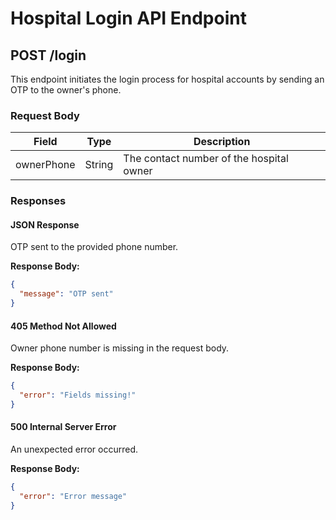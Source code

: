 # Hospital Login API Endpoint

## POST /login

This endpoint initiates the login process for hospital accounts by sending an OTP to the owner's phone.

### Request Body

| Field      | Type   | Description                        |
|------------|--------|------------------------------------|
| ownerPhone | String | The contact number of the hospital owner |

### Responses

#### JSON Response

OTP sent to the provided phone number.

**Response Body:**

```json
{
  "message": "OTP sent"
}
```

#### 405 Method Not Allowed

Owner phone number is missing in the request body.

**Response Body:**

```json
{
  "error": "Fields missing!"
}
```

#### 500 Internal Server Error

An unexpected error occurred.

**Response Body:**

```json
{
  "error": "Error message"
}
```
